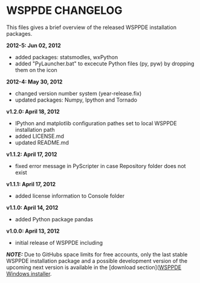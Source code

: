 # WSPPDE CHANGELOG
This files gives a brief overview of the released WSPPDE installation packages.

**2012-5: Jun 02, 2012**

- added packages: statsmodles, wxPython
- added "PyLauncher.bat" to excecute Python files (py, pyw) by dropping them on the icon

**2012-4: May 30, 2012**

- changed version number system (year-release.fix)
- updated packages: Numpy, Ipython and Tornado

**v1.2.0: April 18, 2012**

- IPython and matplotlib configuration pathes set to local WSPPDE installation path
- added LICENSE.md
- updated README.md

**v1.1.2: April 17, 2012**

- fixed error message in PyScripter in case Repository folder does not exist

**v1.1.1: April 17, 2012**

- added license information to Console folder
	
**v1.1.0: April 14, 2012**

- added Python package pandas

**v1.0.0: April 13, 2012**

- initial release of WSPPDE including

***NOTE:*** Due to GitHubs space limits for free accounts, only the last stable WSPPDE installation package and a possible development version of the upcoming next version is available in the [download section]([WSPPDE Windows installer](https://github.com/cwsoft/cwsoft-WSPPDE/downloads).